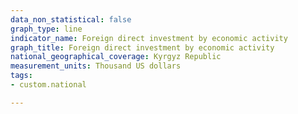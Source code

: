 ```yaml
---
data_non_statistical: false
graph_type: line
indicator_name: Foreign direct investment by economic activity
graph_title: Foreign direct investment by economic activity
national_geographical_coverage: Kyrgyz Republic
measurement_units: Thousand US dollars
tags:
- custom.national

---
```


